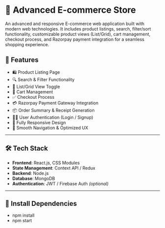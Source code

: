 # 🛒 Advanced E-commerce Store

An advanced and responsive E-commerce web application built with modern web technologies. It includes product listings, search, filter/sort functionality, customizable product views (List/Grid), cart management, checkout process, and Razorpay payment integration for a seamless shopping experience.


## 📸 Features

- 🛍️ Product Listing Page
- 🔍 Search & Filter Functionality
- 🧩 List/Grid View Toggle
- 🛒 Cart Management
- ✅ Checkout Process
- 💳 Razorpay Payment Gateway Integration
- 📦 Order Summary & Receipt Generation
- 🧑‍💼 User Authentication (Login / Signup)
- 📱 Fully Responsive Design
- 🚀 Smooth Navigation & Optimized UX

---

## 🛠️ Tech Stack

- **Frontend**: React.js, CSS Modules
- **State Management**: Context API / Redux
- **Backend**: Node.js
- **Database**: MongoDB 
- **Authentication**: JWT / Firebase Auth *(optional)*

---

## 📂 Install Dependencies
- npm install
- npm start

